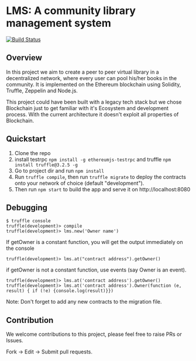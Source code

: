 # LMS: A community library management system
[![Build Status](https://travis-ci.org/Imaginea/lms.svg?branch=master)](https://travis-ci.org/Imaginea/lms)

## Overview

In this project we aim to create a peer to peer virtual library in a decentralized network, where every user can pool his/her books in the community. It is implemented on the Ethereum blockchain using Solidity, Truffle, Zeppelin and Node.js. 

This project could have been built with a legacy tech stack but we chose Blockchain just to get familiar with it's Ecosystem and development process. With the current architecture it doesn't exploit all properties of Blockchain.


## Quickstart

1. Clone the repo
2. install testrpc  `npm install -g ethereumjs-testrpc` and truffle `npm install truffle@3.2.5 -g`
3. Go to project dir and run `npm install`
3. Run `truffle compile`, then run `truffle migrate` to deploy the contracts onto your network of choice (default "development").
4. Then run `npm start` to build the app and serve it on http://localhost:8080


## Debugging

```
$ truffle console
truffle(development)> compile
truffle(development)> lms.new('Owner name')
```
If getOwner is a constant function, you will get the output immediately on the console
```
truffle(development)> lms.at("contract address").getOwner()   
```
if getOwner is not a constant function, use events (say Owner is an event).
```
truffle(development)> lms.at('contract address').getOwner()
truffle(development)> lms.at('contract address').Owner(function (e, result) { if (!e) {console.log(result)}})
```
Note: Don't forget to add any new contracts to the migration file.

## Contribution

We welcome contributions to this project, please feel free to raise PRs or Issues.

Fork -> Edit -> Submit pull requests.
